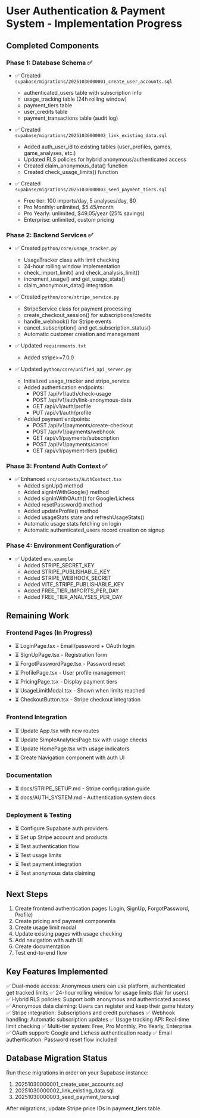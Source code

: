 # User Authentication & Payment System - Implementation Progress

## Completed Components

### Phase 1: Database Schema ✅
- ✅ Created `supabase/migrations/20251030000001_create_user_accounts.sql`
  - authenticated_users table with subscription info
  - usage_tracking table (24h rolling window)
  - payment_tiers table
  - user_credits table
  - payment_transactions table (audit log)

- ✅ Created `supabase/migrations/20251030000002_link_existing_data.sql`
  - Added auth_user_id to existing tables (user_profiles, games, game_analyses, etc.)
  - Updated RLS policies for hybrid anonymous/authenticated access
  - Created claim_anonymous_data() function
  - Created check_usage_limits() function

- ✅ Created `supabase/migrations/20251030000003_seed_payment_tiers.sql`
  - Free tier: 100 imports/day, 5 analyses/day, $0
  - Pro Monthly: unlimited, $5.45/month
  - Pro Yearly: unlimited, $49.05/year (25% savings)
  - Enterprise: unlimited, custom pricing

### Phase 2: Backend Services ✅
- ✅ Created `python/core/usage_tracker.py`
  - UsageTracker class with limit checking
  - 24-hour rolling window implementation
  - check_import_limit() and check_analysis_limit()
  - increment_usage() and get_usage_stats()
  - claim_anonymous_data() integration

- ✅ Created `python/core/stripe_service.py`
  - StripeService class for payment processing
  - create_checkout_session() for subscriptions/credits
  - handle_webhook() for Stripe events
  - cancel_subscription() and get_subscription_status()
  - Automatic customer creation and management

- ✅ Updated `requirements.txt`
  - Added stripe>=7.0.0

- ✅ Updated `python/core/unified_api_server.py`
  - Initialized usage_tracker and stripe_service
  - Added authentication endpoints:
    - POST /api/v1/auth/check-usage
    - POST /api/v1/auth/link-anonymous-data
    - GET /api/v1/auth/profile
    - PUT /api/v1/auth/profile
  - Added payment endpoints:
    - POST /api/v1/payments/create-checkout
    - POST /api/v1/payments/webhook
    - GET /api/v1/payments/subscription
    - POST /api/v1/payments/cancel
    - GET /api/v1/payment-tiers (public)

### Phase 3: Frontend Auth Context ✅
- ✅ Enhanced `src/contexts/AuthContext.tsx`
  - Added signUp() method
  - Added signInWithGoogle() method
  - Added signInWithOAuth() for Google/Lichess
  - Added resetPassword() method
  - Added updateProfile() method
  - Added usageStats state and refreshUsageStats()
  - Automatic usage stats fetching on login
  - Automatic authenticated_users record creation on signup

### Phase 4: Environment Configuration ✅
- ✅ Updated `env.example`
  - Added STRIPE_SECRET_KEY
  - Added STRIPE_PUBLISHABLE_KEY
  - Added STRIPE_WEBHOOK_SECRET
  - Added VITE_STRIPE_PUBLISHABLE_KEY
  - Added FREE_TIER_IMPORTS_PER_DAY
  - Added FREE_TIER_ANALYSES_PER_DAY

## Remaining Work

### Frontend Pages (In Progress)
- ⏳ LoginPage.tsx - Email/password + OAuth login
- ⏳ SignUpPage.tsx - Registration form
- ⏳ ForgotPasswordPage.tsx - Password reset
- ⏳ ProfilePage.tsx - User profile management
- ⏳ PricingPage.tsx - Display payment tiers
- ⏳ UsageLimitModal.tsx - Shown when limits reached
- ⏳ CheckoutButton.tsx - Stripe checkout integration

### Frontend Integration
- ⏳ Update App.tsx with new routes
- ⏳ Update SimpleAnalyticsPage.tsx with usage checks
- ⏳ Update HomePage.tsx with usage indicators
- ⏳ Create Navigation component with auth UI

### Documentation
- ⏳ docs/STRIPE_SETUP.md - Stripe configuration guide
- ⏳ docs/AUTH_SYSTEM.md - Authentication system docs

### Deployment & Testing
- ⏳ Configure Supabase auth providers
- ⏳ Set up Stripe account and products
- ⏳ Test authentication flow
- ⏳ Test usage limits
- ⏳ Test payment integration
- ⏳ Test anonymous data claiming

## Next Steps

1. Create frontend authentication pages (Login, SignUp, ForgotPassword, Profile)
2. Create pricing and payment components
3. Create usage limit modal
4. Update existing pages with usage checking
5. Add navigation with auth UI
6. Create documentation
7. Test end-to-end flow

## Key Features Implemented

✅ Dual-mode access: Anonymous users can use platform, authenticated get tracked limits
✅ 24-hour rolling window for usage limits (fair for users)
✅ Hybrid RLS policies: Support both anonymous and authenticated access
✅ Anonymous data claiming: Users can register and keep their game history
✅ Stripe integration: Subscriptions and credit purchases
✅ Webhook handling: Automatic subscription updates
✅ Usage tracking API: Real-time limit checking
✅ Multi-tier system: Free, Pro Monthly, Pro Yearly, Enterprise
✅ OAuth support: Google and Lichess authentication ready
✅ Email authentication: Password reset flow included

## Database Migration Status

Run these migrations in order on your Supabase instance:
1. 20251030000001_create_user_accounts.sql
2. 20251030000002_link_existing_data.sql
3. 20251030000003_seed_payment_tiers.sql

After migrations, update Stripe price IDs in payment_tiers table.
